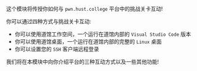 这个模块将传授你如何与 `pwn.hust.college` 平台中的挑战关卡互动!

你可以通过四种方式与挑战关卡互动:
- 你可以使用道馆工作空间，一个运行在道馆内部的 `Visual Studio Code` 版本
- 你可以使用道馆桌面，一个运行在道馆内部的完整的 `Linux` 桌面
- 你可以设置您的 `SSH` 客户端远程登录

我们将在本模块中向你介绍平台的三种互动方式以及一些其他功能!
